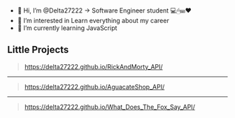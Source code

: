 - 👋 Hi, I’m @Delta27222 -> Software Engineer student 💻🖱⌨❤
- 👀 I’m interested in Learn everything about my career 
- 🌱 I’m currently learning JavaScript

## Little Projects
> https://delta27222.github.io/RickAndMorty_API/
---
> https://delta27222.github.io/AguacateShop_API/
---
> https://delta27222.github.io/What_Does_The_Fox_Say_API/


<!---
Delta27222/Delta27222 is a ✨ special ✨ repository because its `README.md` (this file) appears on your GitHub profile.
You can click the Preview link to take a look at your changes.
--->
